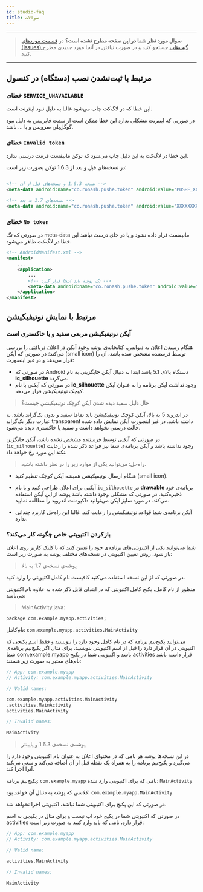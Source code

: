 ```yaml
---
id: studio-faq
title: سوالات
---
```


---

> **سوال مورد نظر شما در این صفحه مطرح نشده است؟** در [قسمت موردهای (Issues) گیت‌هاب](https://github.com/pusheco/android-studio-sample/issues?utf8=%E2%9C%93&q=is%3Aissue) جستجو کنید و در صورت نیافتن در آنجا مورد جدیدی مطرح کنید.

---

## مرتبط با ثبت‌نشدن نصب (دستگاه) در کنسول

### خطای `SERVICE_UNAVAILABLE`

این خطا که در لاگ‌کت چاپ می‌شود غالبا به دلیل نبود اینترنت است.

در صورتی که اینترنت مشکلی ندارد این خطا ممکن است از سمت فایربیس به دلیل نبود گوگل‌پلی‌ سرویس و یا ... باشد.

### خطای `Invalid token`

این خطا در لاگ‌کت به این دلیل چاپ می‌شود که توکن مانیفست فرمت درستی ندارد.

در نسخه‌های قبل و بعد از 1.6.3 توکن بصورت زیر است:

```xml

<!-- نسخه‌ 1.6.3 و نسخه‌های قبل از آن -->
<meta-data android:name="co.ronash.pushe.token" android:value="PUSHE_XXXXXXXXX" />

<!-- نسخه‌های 1.7 به بعد -->
<meta-data android:name="co.ronash.pushe.token" android:value="XXXXXXXXXX" />
```

### خطای `No token`

در صورتی که تگ meta-data مانیفست قرار داده نشود و یا در جای درست نباشد این خطا در لاگ‌کت ظاهر می‌شود.

```xml
<!-- AndroidManifest.xml -->
<manifest>
    ...
    <application>
        ...
        <!-- تگ پوشه باید اینجا قرار گیرد -->
        <meta-data android:name="co.ronash.pushe.token" android:value="XXXXXXXXXX" />  
    </application>
</manifest>
```

## مرتبط با نمایش نوتیفیکیشن

### آیکن نوتیفیکیشن مربعی سفید و یا خاکستری‌ است

هنگام رسیدن اعلان به دیوایس، کتابخانه‌ی پوشه وجود آیکن در اعلان دریافتی را بررسی می‌کند؛ در صورتی که آیکن (small icon) توسط فرستنده مشخص‌ شده باشد، آن را قرار می‌دهد و در غیر اینصورت:

* در صورتی که Android دستگاه بالای 5.1 باشد ابتدا به دنبال آیکن جایگزینی به نام **ic_silhouette** می‌گردد.
* در صورتی که آیکنی با نام **ic_silhouette** وجود نداشت آیکن برنامه را به عنوان آیکن کوچک نوتیفیکیشن قرار می‌دهد.

> حال دلیل سفید دیده شدن آیکن کوچک نوتیفیکیشن چیست؟

در اندروید 5 به بالا، آیکن کوچک نوتیفیکیشن باید تماما سفید و بدون بک‌گراند باشد. به عبارت دیگر بک‌گراند transparent داشته باشد. در غیر اینصورت آیکن نمایش‌ داده شده حالت درستی نخواهد داشت و سفید یا خاکستری دیده می‌شود.

در صورتی که آیکنی توسط فرستنده مشخص نشده باشد، آیکن جایگزین (`ic_silhouette`) وجود نداشته باشد و آیکن برنامه‌ی شما نیز فواعد ذکر شده را رعایت نکند این مورد رخ خواهد داد.

> راه‌حل: می‌توانید یکی از موارد زیر را در نظر داشته باشید.

- هنگام ارسال نوتیفیکیشن همیشه آیکن کوچک تنظیم کنید (small icon).

- آیکنی برای اعلان طراحی‌ کنید و با نام ‌`ic_silhouette` در **drawable**  برنامه‌ی خود ذخیره‌کنید. در صورتی که مشکلی وجود‌ داشته باشد پوشه از این آیکن استفاده می‌کند. در مورد سایز آیکن می‌توانید داکیومنت اندروید را مطالعه نمایید.

- آیکن برنامه‌ی شما قواعد نوتیفیکیشن را رعایت کند. غالبا این راه‌حل کاربرد چندانی ندارد.


### بازکردن اکتیویتی خاص چگونه کار می‌کند؟
شما می‌توانید یکی از اکتیویتی‌های برنامه‌ی خود را تعیین کنید که با کلیک کاربر روی اعلان باز شود. روش تعیین اکتیویتی در نسخه‌های مختلف پوشه به صورت زیر است: 

> پوشه‌ی نسخه‌ي 1.7 به بالا

در صورتی که از این نسخه‌ استفاده می‌کنید کافیست نام کامل اکتیویتی را وارد کنید.

منظور از نام کامل، پکیج کامل اکتیویتی که در ابتدای فایل ذکر شده به علاوه نام اکتیویتی می‌باشد: 

> MainActivity.java:

```
package com.example.myapp.activities;
```

نام‌کامل: `com.example.myapp.activities.MainActivity`

می‌توانید پکیج‌نیم برنامه که در نام کامل وجود دارد را ننویسید و فقط اسم پکیجی که اکتیویتی در آن قرار دارد را قبل از اسم اکتیویتی بنویسید. برای مثال اگر پکیج‌نیم برنامه‌ی شما ‌com.example.myapp باشد و اکتیویتی شما در پکیج activities قرار داشته باشد نام‌های معتبر به صورت زیر هستند: 

```cpp
// App: com.example.myapp
// Activity: com.example.myapp.activities.MainActivity

// Valid names:

com.example.myapp.activities.MainActivity
.activities.MainActivity
activities.MainActivity

// Invalid names:

MainActivity
```

> پوشه‌ی نسخه‌ی 1.6.3 و پایینتر

در این نسخه‌ها پوشه هر نامی که در محتوای اعلان به عنوان نام اکتیویتی وجود دارد را می‌گیرد و پکیج‌نیم‌ برنامه را به همراه یک نقطه قبل از آن اضافه‌ می‌کند و سعی می‌کند آنرا اجرا کند.

پکیج‌نیم برنامه: `com.example.myapp`
 نامی که برای اکتیویتی وارد شده: `MainActivity`

کلاسی که پوشه به دنبال آن‌ خواهد بود: `com.example.myapp.MainActivity`

در صورتی که این پکیج‌ برای اکتیویتی شما نباشد، اکتیویتی اجرا نخواهد شد.

در صورتی که اکتیویتی شما در پکیج خود اپ نیست و برای مثال در پکیجی به اسم activities قرار دارد، نامی که باید وارد کنید به صورت زیر است:

```cpp
// App: com.example.myapp
// Activity: com.example.myapp.activities.MainActivity

// Valid name:

activities.MainActivity

// Invalid names:

MainActivity
```